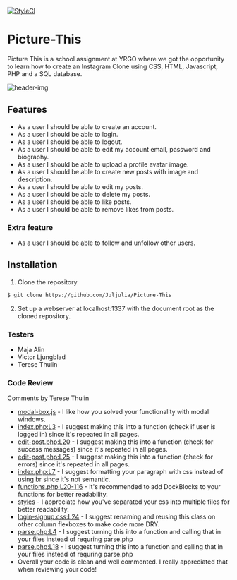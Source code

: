[![StyleCI](https://github.styleci.io/repos/226869016/shield?branch=master)](https://github.styleci.io/repos/226869016)
# Picture-This
Picture This is a school assignment at YRGO where we got the opportunity to learn how to create an Instagram Clone using CSS, HTML, Javascript, PHP and a SQL database.

![header-img](https://media.giphy.com/media/3oz8xSfBvRqfbU9n0c/source.gif) 

## Features
* As a user I should be able to create an account.
* As a user I should be able to login.
* As a user I should be able to logout.
* As a user I should be able to edit my account email, password and biography.
* As a user I should be able to upload a profile avatar image.
* As a user I should be able to create new posts with image and description.
* As a user I should be able to edit my posts.
* As a user I should be able to delete my posts.
* As a user I should be able to like posts.
* As a user I should be able to remove likes from posts.
### Extra feature
* As a user I should be able to follow and unfollow other users.


## Installation
1. Clone the repository 
```bash
$ git clone https://github.com/Juljulia/Picture-This
```
2. Set up a webserver at localhost:1337 with the document root as the cloned repository.

### Testers 
* Maja Alin
* Victor Ljungblad
* Terese Thulin

### Code Review
Comments by Terese Thulin
* [modal-box.js](assets/scripts/modal-box.js) - I like how you solved your functionality with modal windows.
* [index.php:L3](https://github.com/Juljulia/Picture-This/blob/169ba2b0902c2d57f05749343ccd046d46055225/index.php#L3) - I suggest making this into a function (check if user is logged in) since it's repeated in all pages.
* [edit-post.php:L20](https://github.com/Juljulia/Picture-This/blob/169ba2b0902c2d57f05749343ccd046d46055225/edit-post.php#L20) - I suggest making this into a function (check for success messages) since it's repeated in all pages.
* [edit-post.php:L25](https://github.com/Juljulia/Picture-This/blob/169ba2b0902c2d57f05749343ccd046d46055225/edit-post.php#L25) - I suggest making this into a function (check for errors) since it's repeated in all pages.
* [index.php:L7](https://github.com/Juljulia/Picture-This/blob/169ba2b0902c2d57f05749343ccd046d46055225/index.php#L7) - I suggest formatting your paragraph with css instead of using br since it's not semantic.
* [functions.php:L20-116](https://github.com/Juljulia/Picture-This/blob/169ba2b0902c2d57f05749343ccd046d46055225/app/functions.php#L20) - It's recommended to add DockBlocks to your functions for better readability.
* [styles](https://github.com/Juljulia/Picture-This/tree/master/assets/styles) - I appreciate how you've separated your css into multiple files for better readability.
* [login-signup.css:L24](https://github.com/Juljulia/Picture-This/blob/169ba2b0902c2d57f05749343ccd046d46055225/assets/styles/login-signup.css#L24) - I suggest renaming and reusing this class on other column flexboxes to make code more DRY.
* [parse.php:L4](https://github.com/Juljulia/Picture-This/blob/169ba2b0902c2d57f05749343ccd046d46055225/app/parse.php#L4) - I suggest turning this into a function and calling that in your files instead of requring parse.php
* [parse.php:L18](https://github.com/Juljulia/Picture-This/blob/169ba2b0902c2d57f05749343ccd046d46055225/app/parse.php#L18) - I suggest turning this into a function and calling that in your files instead of requring parse.php
* Overall your code is clean and well commented. I really appreciated that when reviewing your code!
